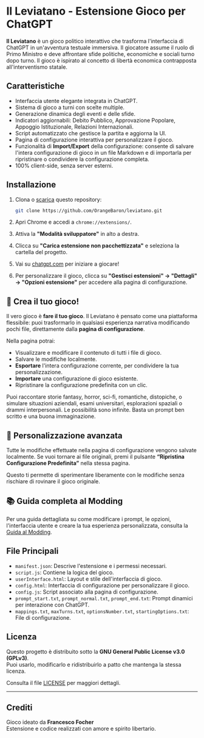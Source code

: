 # Il Leviatano - Estensione Gioco per ChatGPT

**Il Leviatano** è un gioco politico interattivo che trasforma l'interfaccia di ChatGPT in un'avventura testuale immersiva. Il giocatore assume il ruolo di Primo Ministro e deve affrontare sfide politiche, economiche e sociali turno dopo turno. Il gioco è ispirato al concetto di libertà economica contrapposta all'interventismo statale.

## Caratteristiche

- Interfaccia utente elegante integrata in ChatGPT.
- Sistema di gioco a turni con scelte multiple.
- Generazione dinamica degli eventi e delle sfide.
- Indicatori aggiornabili: Debito Pubblico, Approvazione Popolare, Appoggio Istituzionale, Relazioni Internazionali.
- Script automatizzato che gestisce la partita e aggiorna la UI.
- Pagina di configurazione interattiva per personalizzare il gioco.
- Funzionalità di **Import/Export** della configurazione: consente di salvare l'intera configurazione di gioco in un file Markdown e di importarla per ripristinare o condividere la configurazione completa.
- 100% client-side, senza server esterni.

## Installazione

1. Clona o [scarica](https://github.com/OrangeBaron/leviatano/archive/refs/heads/main.zip) questo repository:
   ```bash
   git clone https://github.com/OrangeBaron/leviatano.git
   ```

2. Apri Chrome e accedi a `chrome://extensions/`.

3. Attiva la **"Modalità sviluppatore"** in alto a destra.

4. Clicca su **"Carica estensione non pacchettizzata"** e seleziona la cartella del progetto.

5. Vai su [chatgpt.com](https://chatgpt.com) per iniziare a giocare!

6. Per personalizzare il gioco, clicca su **"Gestisci estensioni" → "Dettagli" → "Opzioni estensione"** per accedere alla pagina di configurazione.

## 🔧 Crea il tuo gioco!

Il vero gioco è **fare il tuo gioco**. Il Leviatano è pensato come una piattaforma flessibile: puoi trasformarlo in qualsiasi esperienza narrativa modificando pochi file, direttamente dalla **pagina di configurazione**.

Nella pagina potrai:
- Visualizzare e modificare il contenuto di tutti i file di gioco.
- Salvare le modifiche localmente.
- **Esportare** l'intera configurazione corrente, per condividere la tua personalizzazione.
- **Importare** una configurazione di gioco esistente.
- Ripristinare la configurazione predefinita con un clic.

Puoi raccontare storie fantasy, horror, sci-fi, romantiche, distopiche, o simulare situazioni aziendali, esami universitari, esplorazioni spaziali o drammi interpersonali. Le possibilità sono infinite. Basta un prompt ben scritto e una buona immaginazione.

## 🧪 Personalizzazione avanzata

Tutte le modifiche effettuate nella pagina di configurazione vengono salvate localmente. Se vuoi tornare ai file originali, premi il pulsante **“Ripristina Configurazione Predefinita”** nella stessa pagina.

Questo ti permette di sperimentare liberamente con le modifiche senza rischiare di rovinare il gioco originale.

## 📚 Guida completa al Modding
Per una guida dettagliata su come modificare i prompt, le opzioni, l'interfaccia utente e creare la tua esperienza personalizzata, consulta la [Guida al Modding](https://github.com/OrangeBaron/leviatano/blob/main/moddingGuide.md).

## File Principali

- `manifest.json`: Descrive l'estensione e i permessi necessari.
- `script.js`: Contiene la logica del gioco.
- `userInterface.html`: Layout e stile dell'interfaccia di gioco.
- `config.html`: Interfaccia di configurazione per personalizzare il gioco.
- `config.js`: Script associato alla pagina di configurazione.
- `prompt_start.txt`, `prompt_normal.txt`, `prompt_end.txt`: Prompt dinamici per interazione con ChatGPT.
- `mappings.txt`, `maxTurns.txt`, `optionsNumber.txt`, `startingOptions.txt`: File di configurazione.

## Licenza

Questo progetto è distribuito sotto la **GNU General Public License v3.0 (GPLv3)**.  
Puoi usarlo, modificarlo e ridistribuirlo a patto che mantenga la stessa licenza.

Consulta il file [LICENSE](https://www.gnu.org/licenses/gpl-3.0.html) per maggiori dettagli.

---

## Crediti

Gioco ideato da **Francesco Focher**  
Estensione e codice realizzati con amore e spirito libertario.

